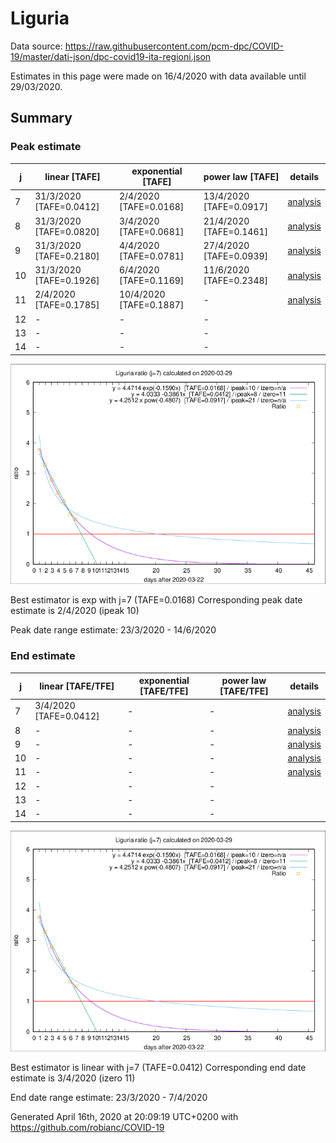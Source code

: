 # Liguria


Data source: https://raw.githubusercontent.com/pcm-dpc/COVID-19/master/dati-json/dpc-covid19-ita-regioni.json

Estimates in this page were made on 16/4/2020 with data available until 29/03/2020.


## Summary 

### Peak estimate 
|j|linear [TAFE]|exponential [TAFE]|power law [TAFE]|details|
|---|----|-----------|---------|-------|
|7|31/3/2020 [TAFE=0.0412]|2/4/2020 [TAFE=0.0168]|13/4/2020 [TAFE=0.0917]|[analysis](COVID-19_liguria_j7_2020-03-29.md)|
|8|31/3/2020 [TAFE=0.0820]|3/4/2020 [TAFE=0.0681]|21/4/2020 [TAFE=0.1461]|[analysis](COVID-19_liguria_j8_2020-03-29.md)|
|9|31/3/2020 [TAFE=0.2180]|4/4/2020 [TAFE=0.0781]|27/4/2020 [TAFE=0.0939]|[analysis](COVID-19_liguria_j9_2020-03-29.md)|
|10|31/3/2020 [TAFE=0.1926]|6/4/2020 [TAFE=0.1169]|11/6/2020 [TAFE=0.2348]|[analysis](COVID-19_liguria_j10_2020-03-29.md)|
|11|2/4/2020 [TAFE=0.1785]|10/4/2020 [TAFE=0.1887]|-|[analysis](COVID-19_liguria_j11_2020-03-29.md)|
|12|-|-|-||
|13|-|-|-||
|14|-|-|-||

![best peak estimate](COVID-19_liguria_j7_2020-03-29.png)

Best estimator is exp with j=7 (TAFE=0.0168)
Corresponding peak date estimate is 2/4/2020 (ipeak 10)


Peak date range estimate: 23/3/2020 - 14/6/2020

### End estimate 
|j|linear [TAFE/TFE]|exponential [TAFE/TFE]|power law [TAFE/TFE]|details|
|---|----|-----------|---------|-------|
|7|3/4/2020 [TAFE=0.0412]|-|-|[analysis](COVID-19_liguria_j7_2020-03-29.md)|
|8|-|-|-|[analysis](COVID-19_liguria_j8_2020-03-29.md)|
|9|-|-|-|[analysis](COVID-19_liguria_j9_2020-03-29.md)|
|10|-|-|-|[analysis](COVID-19_liguria_j10_2020-03-29.md)|
|11|-|-|-|[analysis](COVID-19_liguria_j11_2020-03-29.md)|
|12|-|-|-||
|13|-|-|-||
|14|-|-|-||

![best zero estimate](COVID-19_liguria_j7_2020-03-29.png)

Best estimator is linear with j=7 (TAFE=0.0412)
Corresponding end date estimate is 3/4/2020 (izero 11)


End date range estimate: 23/3/2020 - 7/4/2020

Generated April 16th, 2020 at 20:09:19 UTC+0200 with https://github.com/robianc/COVID-19
